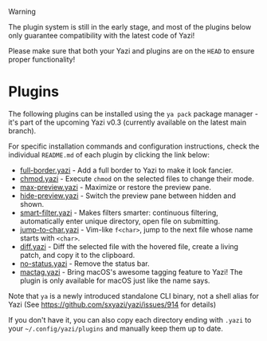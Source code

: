> [!WARNING]
> The plugin system is still in the early stage, and most of the plugins below only guarantee compatibility with the latest code of Yazi!
>
> Please make sure that both your Yazi and plugins are on the `HEAD` to ensure proper functionality!

# Plugins

The following plugins can be installed using the `ya pack` package manager - it's part of the upcoming Yazi v0.3 (currently available on the latest main branch).

For specific installation commands and configuration instructions, check the individual `README.md` of each plugin by clicking the link below:

- [full-border.yazi](full-border.yazi) - Add a full border to Yazi to make it look fancier.
- [chmod.yazi](chmod.yazi) - Execute `chmod` on the selected files to change their mode.
- [max-preview.yazi](max-preview.yazi) - Maximize or restore the preview pane.
- [hide-preview.yazi](hide-preview.yazi) - Switch the preview pane between hidden and shown.
- [smart-filter.yazi](smart-filter.yazi) - Makes filters smarter: continuous filtering, automatically enter unique directory, open file on submitting.
- [jump-to-char.yazi](jump-to-char.yazi) - Vim-like `f<char>`, jump to the next file whose name starts with `<char>`.
- [diff.yazi](diff.yazi) - Diff the selected file with the hovered file, create a living patch, and copy it to the clipboard.
- [no-status.yazi](no-status.yazi) - Remove the status bar.
- [mactag.yazi](mactag.yazi) - Bring macOS's awesome tagging feature to Yazi! The plugin is only available for macOS just like the name says.

Note that `ya` is a newly introduced standalone CLI binary, not a shell alias for Yazi (See https://github.com/sxyazi/yazi/issues/914 for details)

If you don't have it, you can also copy each directory ending with `.yazi` to your `~/.config/yazi/plugins` and manually keep them up to date.
